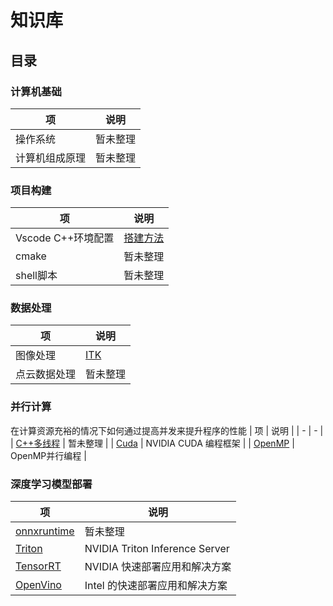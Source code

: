 # 知识库

## 目录


### 计算机基础
| 项                 | 说明  |
| - | - |
| 操作系统| 暂未整理 |
| 计算机组成原理| 暂未整理 |


### 项目构建
| 项                 | 说明  |
| - | - |
| Vscode C++环境配置| [搭建方法](https://zhuanlan.zhihu.com/p/87864677) |
| cmake| 暂未整理 |
| shell脚本| 暂未整理 |

### 数据处理
| 项                 | 说明  |
| - | - |
| 图像处理 | [ITK](./ip/itk/README.md) |
| 点云数据处理 | 暂未整理 |

### 并行计算

在计算资源充裕的情况下如何通过提高并发来提升程序的性能
| 项                 | 说明  |
| - | - |
| [C++多线程]() | 暂未整理 |
| [Cuda](./mp/CUDA/README.md) | NVIDIA CUDA 编程框架 |
| [OpenMP](./mp/OpenMP/README.md) | OpenMP并行编程 |


### 深度学习模型部署
| 项                 | 说明  |
| - | - |
| [onnxruntime]() | 暂未整理 |
| [Triton](./deep/Triton/README.md) | NVIDIA Triton Inference Server |
| [TensorRT](./deep/TensorRT/README.md) | NVIDIA 快速部署应用和解决方案 |
| [OpenVino]() | Intel 的快速部署应用和解决方案 |


